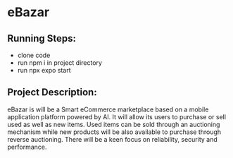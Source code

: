# eBazar
## Running Steps:
  * clone code
  * run npm i in project directory
  * run npx expo start<br/>
## Project Description:
   eBazar is will be a Smart eCommerce marketplace based on a mobile application platform powered by AI. It will allow its users to purchase or sell used as well as new items. Used items can be sold through an auctioning mechanism while new products will be also available to purchase through reverse auctioning. There will be a keen focus on reliability, security and performance.
